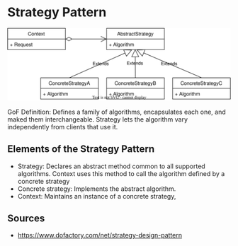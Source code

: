 # Strategy Pattern

![State UML Diagram](strategy.svg)

GoF Definition: Defines a family of algorithms, encapsulates each one, and maked them interchangeable. Strategy lets the algorithm vary independently from clients that use it.

## Elements of the Strategy Pattern

- Strategy: Declares an abstract method common to all supported algorithms. Context uses this method to call the algorithm defined by a concrete strategy
- Concrete strategy: Implements the abstract algorithm.
- Context: Maintains an instance of a concrete strategy,

## Sources

- https://www.dofactory.com/net/strategy-design-pattern
